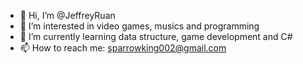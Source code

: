 - 👋 Hi, I’m @JeffreyRuan
- 👀 I’m interested in video games, musics and programming
- 🌱 I’m currently learning data structure, game development and C#
- 📫 How to reach me: <sparrowking002@gmail.com>

<!---
JeffreyRuan/JeffreyRuan is a ✨ special ✨ repository because its `README.md` (this file) appears on your GitHub profile.
You can click the Preview link to take a look at your changes.
--->
